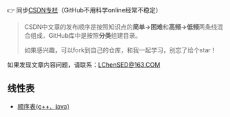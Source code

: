 👉 同步[CSDN专栏](https://blog.csdn.net/weixin_50564032/category_11588008.html?spm=1001.2014.3001.5482)（GitHub不用科学online经常不稳定）

>CSDN中文章的发布顺序是按照知识点的**简单->困难**和**高频->低频**两条线混合组成，GitHub库中是按照**分类**组建目录。
>
>如果感兴趣，可以fork到自己的仓库，和我一起学习，别忘了给个star！
>

如果发现文章内容问题，请联系：LChenSED@163.COM


##
                                                                         
## 线性表
                                                                         
* [顺序表(c++、java)](https://github.com/URLeisure/Data_Structure_And_Algorithm-Review/blob/main/art./%E9%A1%BA%E5%BA%8F%E8%A1%A8%EF%BC%88c++%E3%80%81java%EF%BC%89.md)
